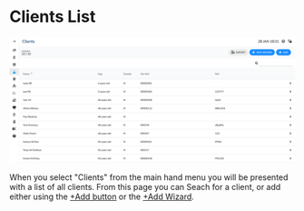 # Clients List

![Client Overview page](../../../.gitbook/assets/screenshot-2020-01-28-at-18.31.10.png)

When you select "Clients" from the main hand menu you will be presented with a list of all clients. From this page you can Seach for a client, or add either using the [+Add button](add.md) or the [+Add Wizard](addwizard.md).

